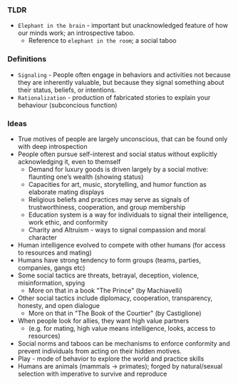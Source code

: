 ### TLDR
* `Elephant in the brain` - important but unacknowledged feature of how our minds work; an introspective taboo.
    * Reference to `elephant in the room`; a social taboo

### Definitions
* `Signaling` - People often engage in behaviors and activities not because they are inherently valuable, 
    but because they signal something about their status, beliefs, or intentions.
* `Rationalization` - production of fabricated stories to explain your behaviour (subconcious function)

### Ideas
* True motives of people are largely unconscious, that can be found only with deep introspection
* People often pursue self-interest and social status without explicitly acknowledging it, even to themself
    * Demand for luxury goods is driven largely by a social motive: flaunting one’s wealth (showing status)
    * Capacities for art, music, storytelling, and humor function as elaborate mating displays
    * Religious beliefs and practices may serve as signals of trustworthiness, cooperation, and group membership
    * Education system is a way for individuals to signal their intelligence, work ethic, and conformity
    * Charity and Altruism - ways to signal compassion and moral character
* Human intelligence evolved to compete with other humans (for access to resources and mating)
* Humans have strong tendency to form groups (teams, parties, companies, gangs etc)
* Some social tactics are threats, betrayal, deception, violence, misinformation, spying
	* More on that in a book "The Prince" (by Machiavelli)
* Other social tactics include diplomacy, cooperation, transparency, honesty, and open dialogue
	* More on that in "The Book of the Courtier" (by Castiglione)
* When people look for allies, they want high value partners
	* (e.g. for mating, high value means intelligence, looks, access to resources)
* Social norms and taboos can be mechanisms to enforce conformity and prevent individuals from acting on their hidden motives.
* Play - mode of behavior to explore the world and practice skills
* Humans are animals (mammals -> primates); forged by natural/sexual selection with imperative to survive and reproduce
